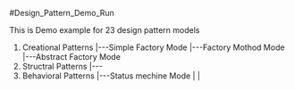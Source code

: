 #Design_Pattern_Demo_Run

This is Demo example for 23 design pattern models

1. Creational Patterns
   |---Simple Factory Mode
   |---Factory Mothod Mode
   |---Abstract Factory Mode
2. Structral Patterns
   |---
3. Behavioral Patterns
   |---Status mechine Mode
   |
   |
